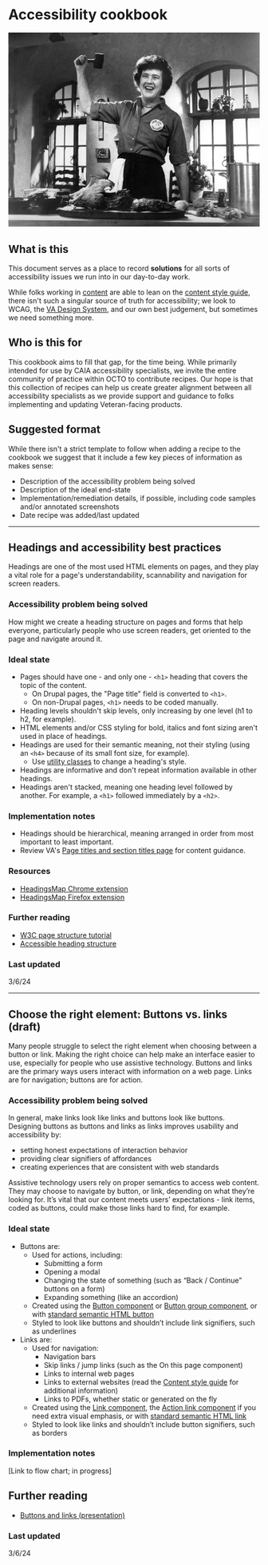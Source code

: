 # Accessibility cookbook

![Julia Child with a wooden hammer held aloft, happily grinning as she is about to smash something she is cooking in a TV kitchen.](https://raw.githubusercontent.com/department-of-veterans-affairs/va.gov-team/master/teams/CAIA/accessibility/bin/julia-with-hammer.jpg)

## What is this

This document serves as a place to record **solutions** for all sorts of accessibility issues we run into in our day-to-day work. 

While folks working in [content](https://github.com/department-of-veterans-affairs/va.gov-team/tree/master/teams/CAIA/content) are able to lean on the [content style guide](https://design.va.gov/content-style-guide/), there isn't such a singular source of truth for accessibility; we look to WCAG, the [VA Design System](https://design.va.gov/), and our own best judgement, but sometimes we need something more.

## Who is this for

This cookbook aims to fill that gap, for the time being. While primarily intended for use by CAIA accessibility specialists, we invite the entire community of practice within OCTO to contribute recipes. Our hope is that this collection of recipes can help us create greater alignment between all accessibility specialists as we provide support and guidance to folks implementing and updating Veteran-facing products.

## Suggested format

While there isn't a strict template to follow when adding a recipe to the cookbook we suggest that it include a few key pieces of information as makes sense: 

- Description of the accessibility problem being solved
- Description of the ideal end-state
- Implementation/remediation details, if possible, including code samples and/or annotated screenshots
- Date recipe was added/last updated

*** 

## Headings and accessibility best practices

Headings are one of the most used HTML elements on pages, and they play a vital role for a page's understandability, scannability and navigation for screen readers.

### Accessibility problem being solved

How might we create a heading structure on pages and forms that help everyone, particularly people who use screen readers, get oriented to the page and navigate around it.

### Ideal state

- Pages should have one - and only one - `<h1>` heading that covers the topic of the content.
  - On Drupal pages, the "Page title" field is converted to `<h1>`.
  - On non-Drupal pages, `<h1>` needs to be coded manually.
- Heading levels shouldn't skip levels, only increasing by one level (h1 to h2, for example).
- HTML elements and/or CSS styling for bold, italics and font sizing aren't used in place of headings.
- Headings are used for their semantic meaning, not their styling (using an `<h4>` because of its small font size, for example).
  - Use [utility classes](https://design.va.gov/foundation/utilities/) to change a heading's style.
- Headings are informative and don't repeat information available in other headings.
- Headings aren't stacked, meaning one heading level followed by another. For example, a `<h1>` followed immediately by a `<h2>`.

### Implementation notes

- Headings should be hierarchical, meaning arranged in order from most important to least important.
- Review VA's [Page titles and section titles page](https://design.va.gov/content-style-guide/page-titles-and-section-titles) for content guidance.

### Resources
-  [HeadingsMap Chrome extension](https://chromewebstore.google.com/detail/headingsmap/flbjommegcjonpdmenkdiocclhjacmbi?pli=1)
-  [HeadingsMap Firefox extension](https://addons.mozilla.org/en-US/firefox/addon/headingsmap/)

### Further reading

- [W3C page structure tutorial](https://www.w3.org/WAI/tutorials/page-structure/headings/)
- [Accessible heading structure](https://www.a11yproject.com/posts/how-to-accessible-heading-structure/)

### Last updated

3/6/24

***

## Choose the right element: Buttons vs. links (draft)

Many people struggle to select the right element when choosing between a button or link. Making the right choice can help make an interface easier to use, especially for people who use assistive technology. Buttons and links are the primary ways users interact with information on a web page. Links are for navigation; buttons are for action.

### Accessibility problem being solved

In general, make links look like links and buttons look like buttons. Designing buttons as buttons and links as links improves usability and accessibility by:
- setting honest expectations of interaction behavior
- providing clear signifiers of affordances
- creating experiences that are consistent with web standards

Assistive technology users rely on proper semantics to access web content. They may choose to navigate by button, or link, depending on what they’re looking for. It’s vital that our content meets users’ expectations - link items, coded as buttons, could make those links hard to find, for example.

### Ideal state

- Buttons are:
  - Used for actions, including:
    - Submitting a form
    - Opening a modal
    - Changing the state of something (such as “Back / Continue” buttons on a form)
    - Expanding something (like an accordion)
  - Created using the [Button component](https://design.va.gov/components/button/) or [Button group component](https://design.va.gov/components/button/button-group), or with [standard semantic HTML button](https://developer.mozilla.org/en-US/docs/Web/HTML/Element/button)
  - Styled to look like buttons and shouldn’t include link signifiers, such as underlines
- Links are:
  - Used for navigation:
    - Navigation bars
	- Skip links / jump links (such as the On this page component)
	- Links to internal web pages
	- Links to external websites (read the [Content style guide](https://design.va.gov/content-style-guide/links#linking-to-external-sites) for additional information)
    - Links to PDFs, whether static or generated on the fly
  - Created using the [Link component](https://design.va.gov/components/link/), the [Action link component](https://design.va.gov/components/link/action) if you need extra visual emphasis, or with [standard semantic HTML link](https://developer.mozilla.org/en-US/docs/Web/HTML/Element/a)
  - Styled to look like links and shouldn’t include button signifiers, such as borders

### Implementation notes

[Link to flow chart; in progress]

## Further reading

- [Buttons and links (presentation)](https://docs.google.com/presentation/d/1hv7kENiPuXGcZDwQSM5hItnbyXezu4nY9lFksMQpSK4/edit?usp=sharing)

### Last updated

3/6/24

